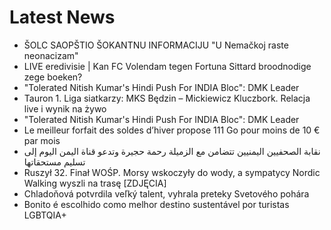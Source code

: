 # Latest News
-  ŠOLC SAOPŠTIO ŠOKANTNU INFORMACIJU &quot;U Nemačkoj raste neonacizam&quot;
-  LIVE eredivisie | Kan FC Volendam tegen Fortuna Sittard broodnodige zege boeken?
-  "Tolerated Nitish Kumar's Hindi Push For INDIA Bloc": DMK Leader
-  Tauron 1. Liga siatkarzy: MKS Będzin – Mickiewicz Kluczbork. Relacja live i wynik na żywo
-  "Tolerated Nitish Kumar's Hindi Push For INDIA Bloc": DMK Leader
-  Le meilleur forfait des soldes d’hiver propose 111 Go pour moins de 10 € par mois
-  نقابة الصحفيين اليمنيين تتضامن مع الزميلة رحمة حجيرة وتدعو قناة اليمن اليوم إلى تسليم مستحقاتها
-  Ruszył 32. Finał WOŚP. Morsy wskoczyły do wody, a sympatycy Nordic Walking wyszli na trasę [ZDJĘCIA]
-  Chladoňová potvrdila veľký talent, vyhrala preteky Svetového pohára
-  Bonito é escolhido como melhor destino sustentável por turistas LGBTQIA+
